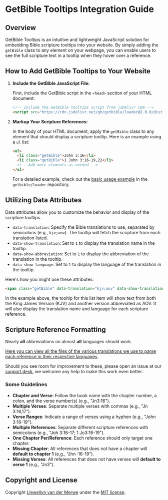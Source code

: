 # GetBible Tooltips Integration Guide

## Overview

GetBible Tooltips is an intuitive and lightweight JavaScript solution for embedding Bible scripture tooltips into your website. By simply adding the `getBible` class to any element on your webpage, you can enable users to see the full scripture text in a tooltip when they hover over a reference.

## How to Add GetBible Tooltips to Your Website

1. **Include the GetBible JavaScript File:**

   First, include the GetBible script in the `<head>` section of your HTML document:

   ```html
   <!-- Include the GetBible tooltips script from jsDelivr CDN -->
   <script src="https://cdn.jsdelivr.net/gh/getbible/loader@2.0.0/dist/js/getBible.min.js"></script>
   ```

2. **Markup Your Scripture References:**

   In the body of your HTML document, apply the `getBible` class to any element that should display a scripture tooltip. Here is an example using a `ul` list:

   ```html
   <ul>
     <li class="getBible">John 3:16</li>
     <li class="getBible">1 John 3:16-19,22</li>
     <!-- Add more elements as needed -->
   </ul>
   ```

   For a detailed example, check out the [basic usage example](https://git.vdm.dev/getBible/loader/src/branch/master/example/basic.html) in the `getbible/loader` repository.

## Utilizing Data Attributes

Data attributes allow you to customize the behavior and display of the scripture tooltips.

- `data-translation`: Specify the Bible translations to use, separated by semicolons (e.g., `kjv;aov`). The tooltip will fetch the scripture from each translation listed.
- `data-show-translation`: Set to `1` to display the translation name in the tooltip.
- `data-show-abbreviation`: Set to `1` to display the abbreviation of the translation in the tooltip.
- `data-show-language`: Set to `1` to display the language of the translation in the tooltip.

Here's how you might use these attributes:

```html
<span class="getBible" data-translation="kjv;aov" data-show-translation="1" data-show-language="1">John 3:16,19</span>
```

In the example above, the tooltip for this list item will show text from both the King James Version (KJV) and another version abbreviated as AOV. It will also display the translation name and language for each scripture reference.

## Scripture Reference Formatting

Nearly **all** abbreviations on almost **all** languages should work.

[Here you can view all the files of the various translations we use to parse each reference in their respective languages](https://git.vdm.dev/getBible/librarian/src/branch/master/src/getbible/data).

Should you see room for improvement to these, please open an issue at our [support desk](https://git.vdm.dev/getBible/support/issues), we welcome any help to make this work even better.

### Some Guidelines

- **Chapter and Verse**: Follow the book name with the chapter number, a colon, and the verse number(s) (e.g., "Jn3:16").
- **Multiple Verses**: Separate multiple verses with commas (e.g., "Jn 3:16,17").
- **Verse Ranges**: Indicate a range of verses using a hyphen (e.g., "John 3:16-19").
- **Multiple References**: Separate different scripture references with semicolons (e.g., "Joh 3:16-17; 1 Jo3:16-19").
- **One Chapter Per/Reference**: Each reference should only target one chapter.
- **Missing Chapter**: All references that does not have a chapter will **default to chapter 1** (e.g., "Jhn :16-19").
- **Missing Verses**: All references that does not have verses will **default to verse 1** (e.g., "Jn3").

## Copyright and License

Copyright [Llewellyn van der Merwe](https://getBible.net) under the [MIT license](LICENSE.md).
